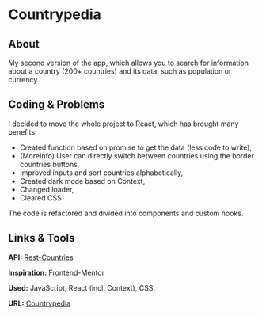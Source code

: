 # Countrypedia

## About

My second version of the app, which allows you to search for information about a country (200+ countries) and its data, such as population or currency.

## Coding & Problems

I decided to move the whole project to React, which has brought many benefits:

- Created function based on promise to get the data (less code to write),
- (MoreInfo) User can directly switch between countries using the border countries buttons,
- Improved inputs and sort countries alphabetically,
- Created dark mode based on Context,
- Changed loader,
- Cleared CSS

The code is refactored and divided into components and custom hooks.

## Links & Tools

**API:** [Rest-Countries](https://restcountries.com/)

**Inspiration:** [Frontend-Mentor](https://www.frontendmentor.io/challenges/rest-countries-api-with-color-theme-switcher-5cacc469fec04111f7b848ca)

**Used:** JavaScript, React (incl. Context), CSS.

**URL:** [Countrypedia](https://countrypedia-project.vercel.app/)
